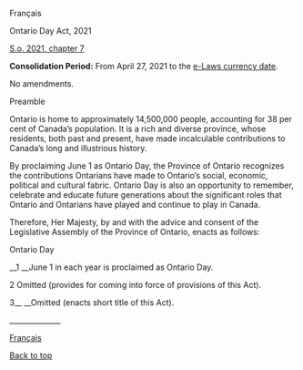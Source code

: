 [<a id="Top"></a>Français](http://www.ontario.ca/fr/lois/loi/21o07)

Ontario Day Act, 2021

[S\.o\. 2021, chapter 7](https://www.ontario.ca/laws/statute/s21007)

__Consolidation Period:__ From April 27, 2021 to the [e\-Laws currency date](http://www.e-laws.gov.on.ca/navigation?file=currencyDates&lang=en)\.

No amendments\.

Preamble

Ontario is home to approximately 14,500,000 people, accounting for 38 per cent of Canada’s population\. It is a rich and diverse province, whose residents, both past and present, have made incalculable contributions to Canada’s long and illustrious history\.

By proclaiming June 1 as Ontario Day, the Province of Ontario recognizes the contributions Ontarians have made to Ontario’s social, economic, political and cultural fabric\. Ontario Day is also an opportunity to remember, celebrate and educate future generations about the significant roles that Ontario and Ontarians have played and continue to play in Canada\.

Therefore, Her Majesty, by and with the advice and consent of the Legislative Assembly of the Province of Ontario, enacts as follows:

Ontario Day

__1 __June 1 in each year is proclaimed as Ontario Day\.

2 Omitted \(provides for coming into force of provisions of this Act\)\.

3__ __Omitted \(enacts short title of this Act\)\.

\_\_\_\_\_\_\_\_\_\_\_\_\_\_

[Français](http://www.ontario.ca/fr/lois/loi/21o07)

[Back to top](#Top)

